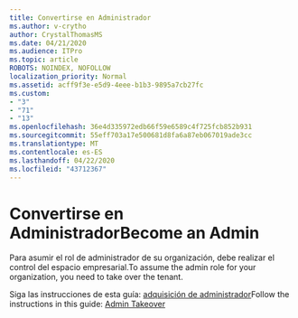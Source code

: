 ```yaml
---
title: Convertirse en Administrador
ms.author: v-crytho
author: CrystalThomasMS
ms.date: 04/21/2020
ms.audience: ITPro
ms.topic: article
ROBOTS: NOINDEX, NOFOLLOW
localization_priority: Normal
ms.assetid: acff9f3e-e5d9-4eee-b1b3-9895a7cb27fc
ms.custom:
- "3"
- "71"
- "13"
ms.openlocfilehash: 36e4d335972edb66f59e6589c4f725fcb852b931
ms.sourcegitcommit: 55eff703a17e500681d8fa6a87eb067019ade3cc
ms.translationtype: MT
ms.contentlocale: es-ES
ms.lasthandoff: 04/22/2020
ms.locfileid: "43712367"
---
```

# <a name="become-an-admin"></a><span data-ttu-id="d55d0-102">Convertirse en Administrador</span><span class="sxs-lookup"><span data-stu-id="d55d0-102">Become an Admin</span></span>

<span data-ttu-id="d55d0-103">Para asumir el rol de administrador de su organización, debe realizar el control del espacio empresarial.</span><span class="sxs-lookup"><span data-stu-id="d55d0-103">To assume the admin role for your organization, you need to take over the tenant.</span></span>
  
<span data-ttu-id="d55d0-104">Siga las instrucciones de esta guía: [adquisición de administrador](https://docs.microsoft.com/azure/active-directory/users-groups-roles/domains-admin-takeover)</span><span class="sxs-lookup"><span data-stu-id="d55d0-104">Follow the instructions in this guide: [Admin Takeover](https://docs.microsoft.com/azure/active-directory/users-groups-roles/domains-admin-takeover)</span></span>